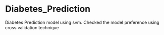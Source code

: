 # Diabetes_Prediction
Diabetes Prediction model using svm. Checked the model preference using cross validation technique
